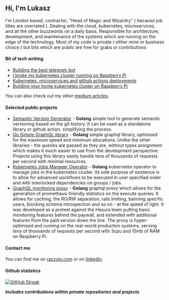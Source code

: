 ## Hi, I'm Lukasz

I'm London based, contractor, "Head of Magic and Wizardry" ( because job titles are overrated ).
Dealing with the cloud, kubernetes, microservices, and all the other buzzwords on a daily basis. Responsible for architecture, development, and maintenance of the systems which are running on the edge of the technology.
Most of my code is private ( either mine or business choice ) but bits which are public are free for grabs or contributions

#### Bit of tech writing

* [Building the best telegram bot](https://itnext.io/building-best-telegram-bot-bbf905d09d74)
* [I broke my kubernetes cluster running on Raspberry Pi](https://itnext.io/i-broke-my-kubernetes-cluster-running-on-raspberry-pi-355234a24d)
* [Kubernetes, microservices and github actions deployments](https://itnext.io/unified-microservices-builds-using-github-actions-3442c4ee175e)
* [Building your home kubernetes cluster on Raspberry Pi](https://itnext.io/building-your-home-raspberry-pi-kubernetes-cluster-14eeeb3c521e)

You can also check out my other [medium articles](https://blog.raczylo.com/).

#### Selected public projects

* [Semantic Version Generator](https://github.com/lukaszraczylo/semver-generator) - **Golang** simple tool to generate semantic versioning based on the git history. It can be used as a standalone library or github action, simplifying the process.
* [Go Simple GraphQL library](https://github.com/lukaszraczylo/go-simple-graphql) - **Golang** simple graphql library, optimised for the maximum speed and minimum allocations. Unlike the other libraries - the queries are passed as they are, without types assignment which makes it much easier to use from the development perspective. Projects using this library easily handle tens of thousands of requests per second with minimal resources.
* [Kubernetes Jobs Manager Operator](https://github.com/lukaszraczylo/jobs-manager-operator) - **Golang** kubernetes operator to manage jobs in the kubernetes cluster. Its sole purpose of existence is to allow for advanced workflows to be executed in user specified order and with interlocked dependencies on groups / jobs.
* [GraphQL monitoring proxy](https://github.com/lukaszraczylo/graphql-monitoring-proxy) - **Golang** graphql proxy which allows for the generation of prometheus-friendly statistics on the execute queries. It allows for caching, the RO/RW separation, rate limiting, banning specific users, blocking schema introspection and so on - at the speed of light. It was developed as a protest against the Hasura team putting basic monitoring features behind the paywall, and extended with additional features from the paid version down the line. The proxy is hyper-optimised and running on the real-world production systems, serving tens of thousands of requests per second with 3cpu and 15mb of RAM on Raspberry Pi.

#### Contact me

You can find me on [raczylo.com](https://raczylo.com) or on [linkedIn](https://www.linkedin.com/in/lukaszraczylo/).

#### Github statistics

[![GitHub Streak](https://github-readme-streak-stats.herokuapp.com?user=lukaszraczylo)](https://git.io/streak-stats)

***Includes contributions within private repositories and projects***
